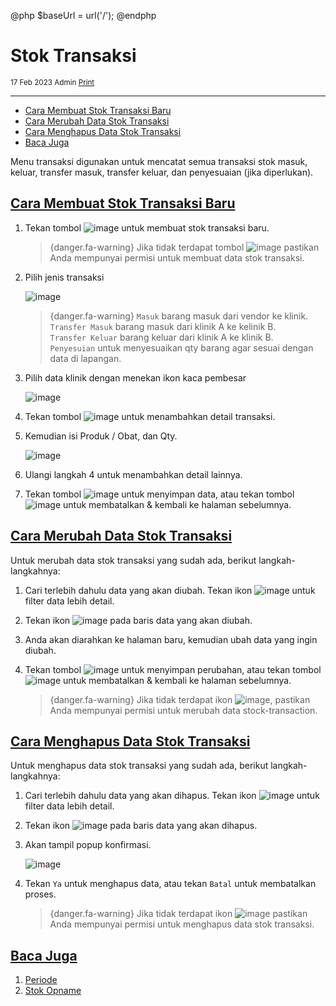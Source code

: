 @php
    $baseUrl = url('/');
@endphp

# Stok Transaksi
<small><i class="far fa-calendar mr-2"></i>17 Feb 2023 <i class="far fa-user mr-2 ml-2"></i>Admin <i class="fas fa-print mr-2 ml-2"></i><a href="" onclick="print()">Print</a></small>
<script>
    function print() {
        var divContents = document.getElementsByClassName("documentation")[0].innerHTML;
        var a = window.open('', '', 'height=500, width=500');
        a.document.write(divContents);
        a.document.close();
        a.print();
    }
</script>

---
- [Cara Membuat Stok Transaksi Baru](#create-stock-transaction)
- [Cara Merubah Data Stok Transaksi](#edit-stock-transaction)
- [Cara Menghapus Data Stok Transaksi](#delete-stock-transaction)
- [Baca Juga](#baca-juga)

Menu transaksi digunakan untuk mencatat semua transaksi stok masuk, keluar, transfer masuk, transfer keluar, dan penyesuaian (jika diperlukan).

<a name="create-stock-transaction">

## [Cara Membuat Stok Transaksi Baru](#)
1. Tekan tombol ![image]({{$baseUrl}}/public/img/docs/create.png) untuk membuat stok transaksi baru.

    > {danger.fa-warning} Jika tidak terdapat tombol ![image]({{$baseUrl}}/public/img/docs/create.png) pastikan Anda mempunyai permisi untuk membuat data stok transaksi.

2. Pilih jenis transaksi

    ![image]({{$baseUrl}}/public/img/docs/stock-transaction-1.png)

    > {danger.fa-warning} `Masuk` barang masuk dari vendor ke klinik.<br>`Transfer Masuk` barang masuk dari klinik A ke kelinik B.<br>`Transfer Keluar` barang keluar dari klinik A ke klinik B.<br>`Penyesuian` untuk menyesuaikan qty barang agar sesuai dengan data di lapangan.

3. Pilih data klinik dengan menekan ikon kaca pembesar

    ![image]({{$baseUrl}}/public/img/docs/registration-5.png)

4. Tekan tombol ![image]({{$baseUrl}}/public/img/docs/add.png) untuk menambahkan detail transaksi.
3. Kemudian isi Produk / Obat, dan Qty.

    ![image]({{$baseUrl}}/public/img/docs/stock-transaction-2.png)
4. Ulangi langkah 4 untuk menambahkan detail lainnya.
6. Tekan tombol ![image]({{$baseUrl}}/public/img/docs/save.png) untuk menyimpan data, atau tekan tombol ![image]({{$baseUrl}}/public/img/docs/back.png) untuk membatalkan & kembali ke halaman sebelumnya.

<a name="edit-stock-transaction">

## [Cara Merubah Data Stok Transaksi](#)
Untuk merubah data stok transaksi yang sudah ada, berikut langkah-langkahnya:
1. Cari terlebih dahulu data yang akan diubah. Tekan ikon ![image]({{$baseUrl}}/public/img/docs/filter.png) untuk filter data lebih detail.
2. Tekan ikon ![image]({{$baseUrl}}/public/img/docs/edit.png) pada baris data yang akan diubah.
3. Anda akan diarahkan ke halaman baru, kemudian ubah data yang ingin diubah.
4. Tekan tombol ![image]({{$baseUrl}}/public/img/docs/save.png) untuk menyimpan perubahan, atau tekan tombol ![image]({{$baseUrl}}/public/img/docs/back.png) untuk membatalkan & kembali ke halaman sebelumnya.

    > {danger.fa-warning} Jika tidak terdapat ikon ![image]({{$baseUrl}}/public/img/docs/edit.png), pastikan Anda mempunyai permisi untuk merubah data stock-transaction.

<a name="delete-stock-transaction">

## [Cara Menghapus Data Stok Transaksi](#)
Untuk menghapus data stok transaksi yang sudah ada, berikut langkah-langkahnya:
1. Cari terlebih dahulu data yang akan dihapus. Tekan ikon ![image]({{$baseUrl}}/public/img/docs/filter.png) untuk filter data lebih detail.
2. Tekan ikon ![image]({{$baseUrl}}/public/img/docs/delete.png) pada baris data yang akan dihapus.
3. Akan tampil popup konfirmasi.

    ![image]({{$baseUrl}}/public/img/docs/delete-confirm.png)

4. Tekan `Ya` untuk menghapus data, atau tekan `Batal` untuk membatalkan proses.

    > {danger.fa-warning} Jika tidak terdapat ikon ![image]({{$baseUrl}}/public/img/docs/delete.png) pastikan Anda mempunyai permisi untuk menghapus data stok transaksi.

<a name="baca-juga">

## [Baca Juga](#)
1. <a href="inventory-periode">Periode</a>
2. <a href="inventory-stock-opname">Stok Opname</a>
